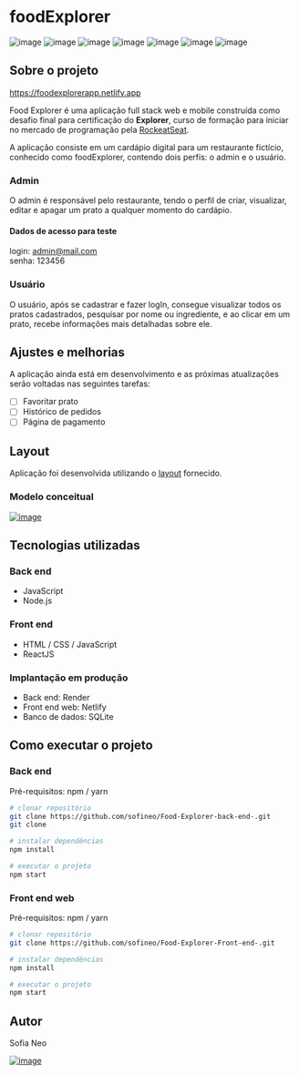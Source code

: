# foodExplorer
![image](https://img.shields.io/badge/JavaScript-F7DF1E?style=for-the-badge&logo=javascript&logoColor=black)
![image](https://img.shields.io/badge/Node.js-43853D?style=for-the-badge&logo=node.js&logoColor=white)
![image](https://img.shields.io/badge/HTML5-E34F26?style=for-the-badge&logo=html5&logoColor=white)
![image](https://img.shields.io/badge/CSS3-1572B6?style=for-the-badge&logo=css3&logoColor=white)
![image](https://img.shields.io/badge/SQLite-07405E?style=for-the-badge&logo=sqlite&logoColor=white)
![image](https://img.shields.io/badge/React-20232A?style=for-the-badge&logo=react&logoColor=61DAFB)
![image](https://img.shields.io/badge/Netlify-00C7B7?style=for-the-badge&logo=netlify&logoColor=white)

## Sobre o projeto

https://foodexplorerapp.netlify.app  

Food Explorer é uma aplicação full stack web e mobile construída como desafio final para certificação do **Explorer**, curso de formação para iniciar no mercado de programação pela [RockeatSeat](https://rocketseat.com/explorer "Site da RockeatSeat").

A aplicação consiste em um cardápio digital para um restaurante fictício, conhecido como foodExplorer, contendo dois perfis: o admin e o usuário.

### Admin
O admin é responsável pelo restaurante, tendo o perfil de criar, visualizar, editar e apagar um prato a qualquer momento do cardápio. 

#### Dados de acesso para teste
login: admin@mail.com  
senha: 123456

### Usuário
O usuário, após se cadastrar e fazer logIn, consegue visualizar todos os pratos cadastrados, pesquisar por nome ou ingrediente, e ao clicar em um prato, recebe informações mais detalhadas sobre ele.

## Ajustes e melhorias

A aplicação ainda está em desenvolvimento e as próximas atualizações serão voltadas nas seguintes tarefas:

- [ ] Favoritar prato
- [ ] Histórico de pedidos
- [ ] Página de pagamento

## Layout
Aplicação foi desenvolvida utilizando o [layout](https://www.figma.com/community/file/1196874589259687769) fornecido.

### Modelo conceitual
[![image](https://prnt.sc/BYdFUyVmFI5w)](https://drawsql.app/teams/sofia-neos-team/diagrams/food-explorer/embed)

## Tecnologias utilizadas
### Back end
- JavaScript
- Node.js
### Front end
- HTML / CSS / JavaScript
- ReactJS
### Implantação em produção
- Back end: Render
- Front end web: Netlify
- Banco de dados: SQLite

## Como executar o projeto

### Back end
Pré-requisitos: npm / yarn

```bash
# clonar repositório
git clone https://github.com/sofineo/Food-Explorer-back-end-.git
git clone 

# instalar dependências
npm install

# executar o projeto
npm start
```

### Front end web
Pré-requisitos: npm / yarn

```bash
# clonar repositório
git clone https://github.com/sofineo/Food-Explorer-Front-end-.git

# instalar dependências
npm install

# executar o projeto
npm start
```

## Autor

Sofia Neo

[![image](https://img.shields.io/badge/LinkedIn-0077B5?style=for-the-badge&logo=linkedin&logoColor=white)](https://www.linkedin.com/in/sofia-neo-853075243/)

